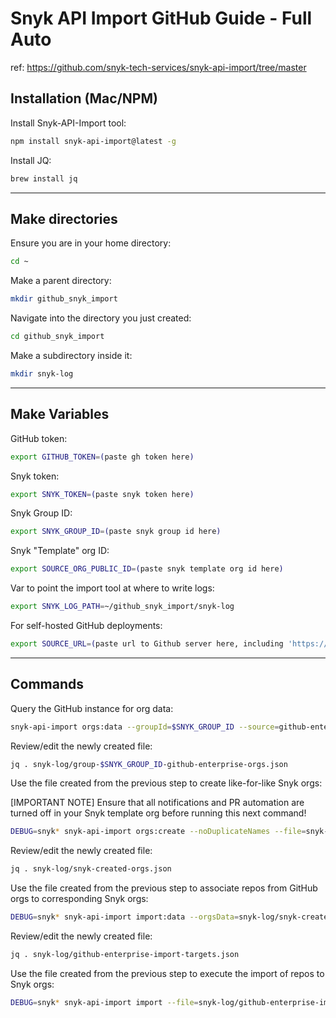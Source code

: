 # Snyk API Import GitHub Guide - Full Auto

ref: https://github.com/snyk-tech-services/snyk-api-import/tree/master

## Installation (Mac/NPM)
Install Snyk-API-Import tool: 
```bash
npm install snyk-api-import@latest -g
```

Install JQ:
```bash
brew install jq
```

---

## Make directories
Ensure you are in your home directory:

```bash
cd ~
```

Make a parent directory:
```bash
mkdir github_snyk_import
```

Navigate into the directory you just created:
```bash
cd github_snyk_import
```

Make a subdirectory inside it:
```bash
mkdir snyk-log
```

---

## Make Variables

GitHub token:
```bash
export GITHUB_TOKEN=(paste gh token here)
```

Snyk token:
```bash
export SNYK_TOKEN=(paste snyk token here)
```

Snyk Group ID:

```bash
export SNYK_GROUP_ID=(paste snyk group id here)
```

Snyk "Template" org ID:
```bash
export SOURCE_ORG_PUBLIC_ID=(paste snyk template org id here)
```

Var to point the import tool at where to write logs:
```bash
export SNYK_LOG_PATH=~/github_snyk_import/snyk-log
```

For self-hosted GitHub deployments:
```bash
export SOURCE_URL=(paste url to Github server here, including 'https://')
```

---

## Commands

Query the GitHub instance for org data:
```bash
snyk-api-import orgs:data --groupId=$SNYK_GROUP_ID --source=github-enterprise --sourceUrl=$SOURCE_URL --sourceOrgPublicId=$SOURCE_ORG_PUBLIC_ID
```


Review/edit the newly created file:
```bash
jq . snyk-log/group-$SNYK_GROUP_ID-github-enterprise-orgs.json
```

Use the file created from the previous step to create like-for-like Snyk orgs:

[IMPORTANT NOTE] Ensure that all notifications and PR automation are turned off in your Snyk template org before running this next command!
```bash
DEBUG=snyk* snyk-api-import orgs:create --noDuplicateNames --file=snyk-log/group-$SNYK_GROUP_ID-github-enterprise-orgs.json
```

Review/edit the newly created file:
```bash
jq . snyk-log/snyk-created-orgs.json
```

Use the file created from the previous step to associate repos from GitHub orgs to corresponding Snyk orgs:
```bash
DEBUG=snyk* snyk-api-import import:data --orgsData=snyk-log/snyk-created-orgs.json --source=github-enterprise --sourceUrl=$SOURCE_URL --sourceOrgPublicId=$SOURCE_ORG_PUBLIC_ID
```

Review/edit the newly created file:
```bash
jq . snyk-log/github-enterprise-import-targets.json
```


Use the file created from the previous step to execute the import of repos to Snyk orgs:
```bash
DEBUG=snyk* snyk-api-import import --file=snyk-log/github-enterprise-import-targets.json
```
